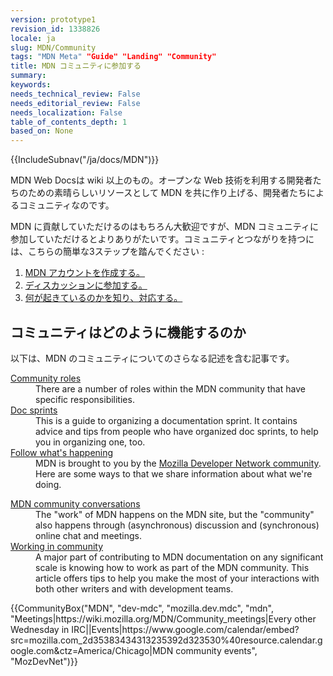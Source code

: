 ```yaml
---
version: prototype1
revision_id: 1338826
locale: ja
slug: MDN/Community
tags: "MDN Meta" "Guide" "Landing" "Community"
title: MDN コミュニティに参加する
summary: 
keywords: 
needs_technical_review: False
needs_editorial_review: False
needs_localization: False
table_of_contents_depth: 1
based_on: None
---
```

<div>{{IncludeSubnav("/ja/docs/MDN")}}</div>

<div class="summary">
<p>MDN Web Docsは wiki 以上のもの。オープンな Web 技術を利用する開発者たちのための素晴らしいリソースとして MDN を共に作り上げる、開発者たちによるコミュニティなのです。</p>
</div>

<p>MDN に貢献していただけるのはもちろん大歓迎ですが、MDN コミュニティに参加していただけるとよりありがたいです。コミュニティとつながりを持つには、こちらの簡単な3ステップを踏んでください :</p>

<ol>
 <li><a href="https://developer.mozilla.org/ja/docs/MDN/Contribute/Howto/Create_an_MDN_account">MDN アカウントを作成する。</a></li>
 <li><a href="https://developer.mozilla.org/ja/docs/MDN/Community/Conversations">ディスカッションに参加する。</a></li>
 <li><a href="https://developer.mozilla.org/ja/docs/MDN/Community/Whats_happening">何が起きているのかを知り、対応する。</a></li>
</ol>

<h2 id="コミュニティはどのように機能するのか">コミュニティはどのように機能するのか</h2>

<p>以下は、MDN のコミュニティについてのさらなる記述を含む記事です。</p>

<div class="row topicpage-table">
<div class="section">
<dl>
 <dt class="landingPageList"><a href="https://developer.mozilla.org/en-US/docs/MDN/Community/Roles">Community roles</a></dt>
 <dd class="landingPageList">There are a number of roles within the MDN community that have specific responsibilities.</dd>
 <dt class="landingPageList"><a href="https://developer.mozilla.org/en-US/docs/MDN/Community/Doc_sprints">Doc sprints</a></dt>
 <dd class="landingPageList">This is a guide to organizing a documentation sprint. It contains advice and tips from people who have organized doc sprints, to help you in organizing one, too.</dd>
 <dt class="landingPageList"><a href="https://developer.mozilla.org/en-US/docs/MDN/Community/Whats_happening">Follow what's happening</a></dt>
 <dd class="landingPageList">MDN is brought to you by the <a class="external external-icon" href="https://wiki.mozilla.org/MDN">Mozilla Developer Network community</a>. Here are some ways to that we share information about what we're doing.</dd>
</dl>

<dl>
</dl>
</div>

<div class="section">
<dl>
 <dt class="landingPageList"><a href="https://developer.mozilla.org/en-US/docs/MDN/Community/Conversations">MDN community conversations</a></dt>
 <dd class="landingPageList">The "work" of MDN happens on the MDN site, but the "community" also happens through (asynchronous) discussion and (synchronous) online chat and meetings.</dd>
 <dt class="landingPageList"><a href="https://developer.mozilla.org/en-US/docs/MDN/Community/Working_in_community">Working in community</a></dt>
 <dd class="landingPageList">A major part of contributing to MDN documentation on any significant scale is knowing how to work as part of the MDN community. This article offers tips to help you make the most of your interactions with both other writers and with development teams.</dd>
</dl>
</div>
</div>

<p>{{CommunityBox("MDN", "dev-mdc", "mozilla.dev.mdc", "mdn", "Meetings|https://wiki.mozilla.org/MDN/Community_meetings|Every other Wednesday in IRC||Events|https://www.google.com/calendar/embed?src=mozilla.com_2d35383434313235392d323530%40resource.calendar.google.com&amp;ctz=America/Chicago|MDN community events", "MozDevNet")}}&nbsp;</p>

